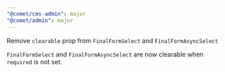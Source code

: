 ```yaml
---
"@comet/cms-admin": major
"@comet/admin": major
---
```


Remove `clearable` prop from `FinalFormSelect` and `FinalFormAsyncSelect`

`FinalFormSelect` and `FinalFormAsyncSelect` are now clearable when `required` is not set.
